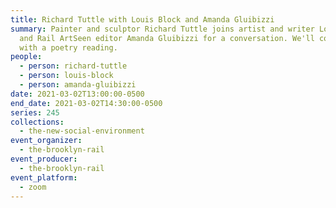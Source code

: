 ```yaml
---
title: Richard Tuttle with Louis Block and Amanda Gluibizzi
summary: Painter and sculptor Richard Tuttle joins artist and writer Louis Block
  and Rail ArtSeen editor Amanda Gluibizzi for a conversation. We'll conclude
  with a poetry reading.
people:
  - person: richard-tuttle
  - person: louis-block
  - person: amanda-gluibizzi
date: 2021-03-02T13:00:00-0500
end_date: 2021-03-02T14:30:00-0500
series: 245
collections:
  - the-new-social-environment
event_organizer:
  - the-brooklyn-rail
event_producer:
  - the-brooklyn-rail
event_platform:
  - zoom
---
```

